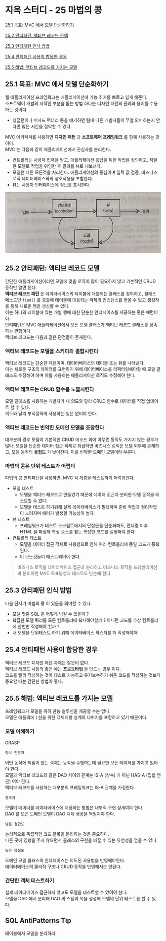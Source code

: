 # 지옥 스터디 - 25 마법의 콩

[25.1 목표: MVC 에서 모델 단순화하기](#251-목표-MVC-에서-모델-단순화하기)

[25.2 안티패턴: 액티브 레코드 모델](#252-안티패턴-액티브-레코드-모델)

[25.3 안티패턴 인식 방법](#253-안티패턴-인식-방법)

[25.4 안티패턴 사용이 합당한 경우](#254-안티패턴-사용이-합당한-경우)

[25.5 해법: 액티브 레코드를 가지는 모델](#255-해법-액티브-레코드를-가지는-모델)

## 25.1 목표: MVC 에서 모델 단순화하기

 웹 애플리케이션 프레임워크는 애플리케이션에 기능 추가를 빠르고 쉽게 해준다. <br/>
 소프트웨어 개발의 지적인 부분을 돕는 방법 하나는 디자인 패턴의 관례와 용어를 수용하는 것이다.
 - 싱글턴이나 퍼사드 팩터리 등을 얘기하면 팀내 다른 개발자들이 무얼 의미하는지 안다면 많은 시간을 절약할 수 있다.

MVC 아키텍쳐를 사용하면 **디자인 패턴** 과 **소프트웨어 프레임워크** 를 함께 사용하는 것이다. <br/>
MVC 는 다음과 같이 애플리케이션에서 관심사를 분리한다.
 - 컨트롤러는 사용자 입력을 받고, 애플리케이션 응답을 위한 작업을 정의하고, 적절한 모델로 작업을 위임한 후 결과를 뷰로 내보낸다.
 - 모델은 다른 모든것을 처리한다. 애플리케이션의 중심이며 입력 값 검증, 비즈니스 로직 데이터베이스와의 상호작용을 포함한다.
 - 뷰는 사용자 인터페이스에 정보를 표시한다.

![MVC](./images/sql_antipatterns_model_view_controlelr.png)

## 25.2 안티패턴: 액티브 레코드 모델

간단한 애플리케이션이라면 모델에 맞춤 로직이 많이 필요하지 않고 기본적인 CRUD 동작만 알면 된다. <br/>
**액티브 레코드 패턴** 은 데이터베이스의 테이블에 대응되는 클래스를 정의하고, 클래스 메소드인 `find()` 를 호출해 테이블에 대응되는 객체의 인스턴스를 얻을 수 있고 생성자를 통해 새로운 행을 생성할 수 있다. <br/>
이는 하나의 테이블에 있는 개별 행에 대한 단순한 인터페이스를 제공하는 좋은 패턴이다. <br/>
안티패턴은 MVC 애플리케이션에서 모든 모델 클래스가 액티브 레코드 클래스를 상속하는 관행이다.<br/>
액티브 레코드는 다음과 같은 단점들이 존재한다.

### 액티브 레코드는 모델을 스키마와 결합시킨다

액티브 레코드는 단순한 패턴이며, 데이터베이스의 테이블 또는 뷰를 나타낸다. <br/>
이는 새로운 구조의 데이터를 표현하기 위해 데이터베이스를 리팩터링해야할 때 모델 클래스도 수정해야 하며 이를 사용하는 애플리케이션 로직도 수정해야 한다.

### 액티브 레코드는 CRUD 함수를 노출시킨다

모델 클래스를 사용하는 개발자가 내 의도와 달리 CRUD 함수로 데이터를 직접 업데이트 할 수 있다. <br/>
의도와 달리 부적절하게 사용하는 일은 없어야 한다.

### 액티브 레코드는 빈약한 도메인 모델을 조장한다

대부분의 경우 모델이 기본적인 CRUD 메소드 외에 아무런 동작도 가지지 않는 경우가 많다.
모델을 단순한 데이터 접근 객체로 취급하면 비즈니스 로직은 모델 외부에 존재하고, 모델 동작의 **응집도** 가 낮아진다.
이를 빈약한 도메인 모델이라 부른다.

### 마법의 콩은 단위 테스트가 어렵다

마법의 콩 안티패턴을 사용하면, MVC 각 계층을 테스트하기 어려워진다.
- 모델 데스트
  - 모델을 액티브 레코드로 만들었기 때문에 데이터 접근과 분리한 모델 동작을 테스트할 수 없다.
  - 모델을 테스트 하기위해 실제 데이터베이스가 필요하며 준비 작업과 정리작업이 느려지며 에러가 발생할 가능성이 높다.
- 뷰 테스트
  - 프레임워크가 테스트 스크립트에서의 단정문을 단순화해도, 랜더링 이후 HTML 을 파싱해 특정 요소를 찾는 복잡한 코드를 실행해야 한다.
- 컨트롤러 테스트
  - 모델을 데이터 접근 객체로 사용함으로 인해 여러 컨트롤러에 동일 코드가 중복된다.
  - 이 모든것들이 테스트되어야 한다.

> 비즈니스 로직을 데이터베이스 접근과 분리하고 비즈니스 로직을 프레젠테이션과 분리하면 MVC 목표달성과 테스트도 단순해 진다.

## 25.3 안티패턴 인식 방법

다음 단서가 마법의 콩 이 있음을 의미할 수 있다.
- 모델 맞춤 SQL 을 어떻게 넘길 수 있을까 ?
- 복잡한 모델 쿼리를 모든 컨트롤러에 복사해야할까 ? 아니면 코드를 추상 컨트롤러에 한번만 작성해야 할까 ?
- 내 모델을 단위테스트 하기 위해 데이터베이스 픽스쳐를 더 작성해야해

## 25.4 안티패턴 사용이 합당한 경우

액티브 레코드 디자인 패턴 자체는 잘못이 없다. <br/>
액티브 레코드 사용의 좋은 예는 **프로토타입** 을 만드는 경우 이다. <br/>
코드를 빨리 작성하는 것이 테스트 가능하고 유지보수하기 쉬운 코드를 작성하는 것보다 중요할 때는 간단한 방법이 좋다.

## 25.5 해법: 액티브 레코드를 가지는 모델

프레임워크가 모델을 위하 만능 솔루션을 제공할 수는 없다. <br/>
모델은 애플맄에ㅣ션을 위한 객체지향 설계의 나머지를 포함하고 있기 때문이다.

### 모델 이해하기

GRASP

`정보 전문가`

어떤 동작에 책임이 있는 객체는 동작을 수행하는데 필요한 모든 데이터를 가지고 있어야 한다. <br/>
모델과 액티브 레코드와 같은 DAO 사이의 관계는 IS-A (상속) 가 아닌 HAS-A (집합 연관) 여야 한다. <br/>
액티브 레코드를 사용하는 대부분의 프레임워크는 IS-A 관계를 가정한다.

`창조자`

모델이 데이터를 데이터베이스에 저장하는 방법은 내부적 구현 상세여야 한다. <br/>
DAO 를 모은 도메인 모델이 DAO 객체 생성을 책임져야 한다.

`낮은 결합도`

논리적으로 독립적인 코드 블록을 분리하는 것은 중요하다. <br/>
다른 곳에 영향을 주지 않으면서 클래스의 구현을 바꿀 수 있는 유연성을 얻을 수 있다.

`높은 응집도`

도메인 모델 클래스의 인터페이스는 의도된 사용법을 반영해야한다. <br/>
데이터베이스의 물리적 구조나 CRUD 동작을 반영해서는 안된다.

### 간단한 객체 테스트하기

실제 데이터베이스 접근하지 않고도 모델을 테스트할 수 있어야 한다. <br/>
모델을 DAO 에서 분리해 DAO 의 스텁과 목을 생성해 모델의 단위 테스트를 할 수 있다.

## SQL AntiPatterns Tip

테이블에서 모델을 분리하라.




